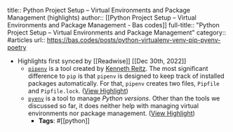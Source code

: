title:: Python Project Setup – Virtual Environments and Package Management (highlights)
author:: [[Python Project Setup – Virtual Environments and Package Management - Bas codes]]
full-title:: "Python Project Setup – Virtual Environments and Package Management"
category:: #articles
url:: https://bas.codes/posts/python-virtualenv-venv-pip-pyenv-poetry

- Highlights first synced by [[Readwise]] [[Dec 30th, 2022]]
	- [`pipenv`](https://pipenv.pypa.io/en/latest/) is a tool created by [Kenneth Reitz](https://kennethreitz.org/). The most significant difference to `pip` is that `pipenv` is designed to keep track of installed packages automatically. For that, `pipenv` creates two files, `Pipfile` and `Pipfile.lock`. ([View Highlight](https://read.readwise.io/read/01gne386txdx0bpvdhfckg6gfv))
	- [`pyenv`](https://github.com/pyenv/pyenv) is a tool to manage *Python versions*. Other than the tools we discussed so far, it does neither help with managing virtual environments nor package management. ([View Highlight](https://read.readwise.io/read/01gne396mh458psgq0nxnha5sn))
		- **Tags**: #[[python]]